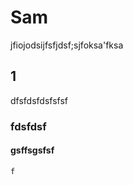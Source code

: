 # Sam
jfiojodsijfsfjdsf;sjfoksa'fksa

## 1
dfsfdsfdsfsfsf

### fdsfdsf

#### gsffsgsfsf



```java=
f
```